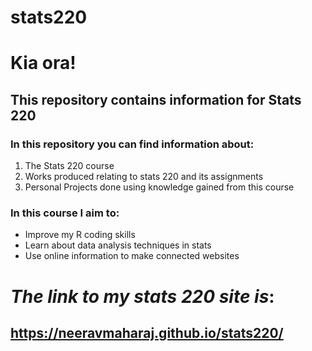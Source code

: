 # stats220

# Kia ora!

## **This repository contains information for Stats 220**

### In this repository you can find information about:

1. The Stats 220 course
2. Works produced relating to stats 220 and its assignments
3. Personal Projects done using knowledge gained from this course

### In this course I aim to:
* Improve my R coding skills
* Learn about data analysis techniques in stats
* Use online information to make connected websites


# *The link to my stats 220 site is*:
## https://neeravmaharaj.github.io/stats220/
